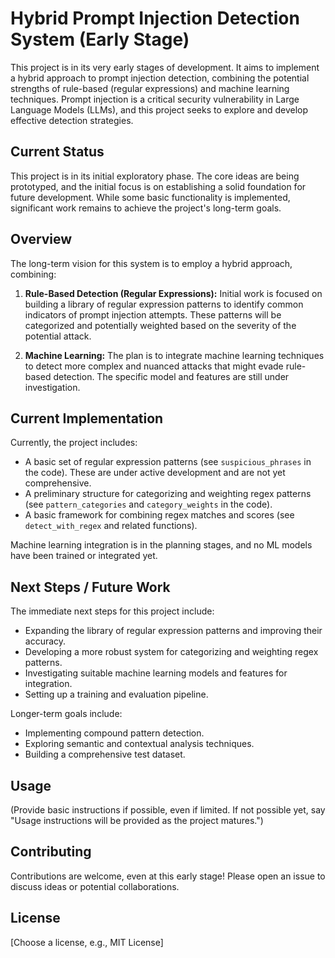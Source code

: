 # Hybrid Prompt Injection Detection System (Early Stage)

This project is in its very early stages of development.  It aims to implement a hybrid approach to prompt injection detection, combining the potential strengths of rule-based (regular expressions) and machine learning techniques. Prompt injection is a critical security vulnerability in Large Language Models (LLMs), and this project seeks to explore and develop effective detection strategies.

## Current Status

This project is in its initial exploratory phase.  The core ideas are being prototyped, and the initial focus is on establishing a solid foundation for future development.  While some basic functionality is implemented, significant work remains to achieve the project's long-term goals.

## Overview

The long-term vision for this system is to employ a hybrid approach, combining:

1.  **Rule-Based Detection (Regular Expressions):**  Initial work is focused on building a library of regular expression patterns to identify common indicators of prompt injection attempts.  These patterns will be categorized and potentially weighted based on the severity of the potential attack.

2.  **Machine Learning:**  The plan is to integrate machine learning techniques to detect more complex and nuanced attacks that might evade rule-based detection.  The specific model and features are still under investigation.

## Current Implementation

Currently, the project includes:

*   A basic set of regular expression patterns (see `suspicious_phrases` in the code).  These are under active development and are not yet comprehensive.
*   A preliminary structure for categorizing and weighting regex patterns (see `pattern_categories` and `category_weights` in the code).
*   A basic framework for combining regex matches and scores (see `detect_with_regex` and related functions).

Machine learning integration is in the planning stages, and no ML models have been trained or integrated yet.

## Next Steps / Future Work

The immediate next steps for this project include:

*   Expanding the library of regular expression patterns and improving their accuracy.
*   Developing a more robust system for categorizing and weighting regex patterns.
*   Investigating suitable machine learning models and features for integration.
*   Setting up a training and evaluation pipeline.

Longer-term goals include:

*   Implementing compound pattern detection.
*   Exploring semantic and contextual analysis techniques.
*   Building a comprehensive test dataset.

## Usage

(Provide basic instructions if possible, even if limited.  If not possible yet, say "Usage instructions will be provided as the project matures.")

## Contributing

Contributions are welcome, even at this early stage!  Please open an issue to discuss ideas or potential collaborations.

## License

[Choose a license, e.g., MIT License]
